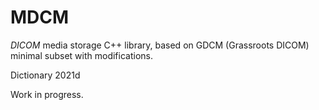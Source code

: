 MDCM
====

_DICOM_ media storage C++ library, based on GDCM (Grassroots DICOM) minimal subset with modifications.

Dictionary 2021d

Work in progress.
